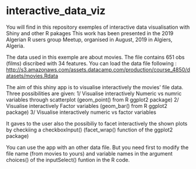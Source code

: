 # interactive_data_viz
You will find in this repository exemples of interactive data visualisation with Shiny and other R pakages 
This work has been presented in the 2019 Algerian R users group Meetup, organised in August, 2019 in Algiers, Algeria.

The data used in this exemple are about movies. 
The file contains 651 obs (films) discribed with 34 features. 
You can load the data file following : http://s3.amazonaws.com/assets.datacamp.com/production/course_4850/datasets/movies.Rdata

The aim of this shiny app is to visualise interactively the movies' file data. Three possibilities are given: 
1/ Visualise interactively Numeric vs numric variables through scatterplot (geom_point() from R ggplot2 package)
2/ Visualise interactively Factor variables  (geom_bar() from R ggplot2 package)
3/ Visualise interactively numeric vs factor  variables  

It gaves to the user also the possibiliy to facet interactively the shown plots by checkiing a checkboxInput() (facet_wrap() function of the ggplot2 package)

You can use the app with an other data file. 
But you need first to modify the file name (from movies to yours) and variable names in the argument choices() of the inputSelect() funtion in the R code. 
